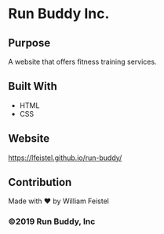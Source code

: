 # Run Buddy Inc.

## Purpose
A website that offers fitness training services.

## Built With
* HTML
* CSS

## Website
https://lfeistel.github.io/run-buddy/

## Contribution
Made with ❤️ by William Feistel

### ©️2019 Run Buddy, Inc 
